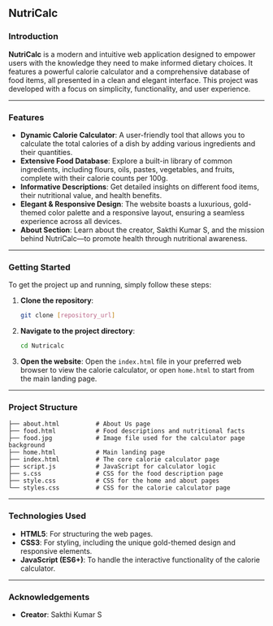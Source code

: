 ## NutriCalc

### Introduction

**NutriCalc** is a modern and intuitive web application designed to empower users with the knowledge they need to make informed dietary choices. It features a powerful calorie calculator and a comprehensive database of food items, all presented in a clean and elegant interface. This project was developed with a focus on simplicity, functionality, and user experience.

------

### Features

  * **Dynamic Calorie Calculator**: A user-friendly tool that allows you to calculate the total calories of a dish by adding various ingredients and their quantities.
  * **Extensive Food Database**: Explore a built-in library of common ingredients, including flours, oils, pastes, vegetables, and fruits, complete with their calorie counts per 100g.
  * **Informative Descriptions**: Get detailed insights on different food items, their nutritional value, and health benefits.
  * **Elegant & Responsive Design**: The website boasts a luxurious, gold-themed color palette and a responsive layout, ensuring a seamless experience across all devices.
  * **About Section**: Learn about the creator, Sakthi Kumar S, and the mission behind NutriCalc—to promote health through nutritional awareness.

-----

### Getting Started

To get the project up and running, simply follow these steps:

1.  **Clone the repository**:
    ```bash
    git clone [repository_url]
    ```
2.  **Navigate to the project directory**:
    ```bash
    cd Nutricalc
    ```
3.  **Open the website**:
    Open the `index.html` file in your preferred web browser to view the calorie calculator, or open `home.html` to start from the main landing page.

-----

### Project Structure

```
├── about.html          # About Us page
├── food.html           # Food descriptions and nutritional facts
├── food.jpg            # Image file used for the calculator page background
├── home.html           # Main landing page
├── index.html          # The core calorie calculator page
├── script.js           # JavaScript for calculator logic
├── s.css               # CSS for the food description page
├── style.css           # CSS for the home and about pages
└── styles.css          # CSS for the calorie calculator page
```

-----

### Technologies Used

  * **HTML5**: For structuring the web pages.
  * **CSS3**: For styling, including the unique gold-themed design and responsive elements.
  * **JavaScript (ES6+)**: To handle the interactive functionality of the calorie calculator.

------

### Acknowledgements

  * **Creator**: Sakthi Kumar S
